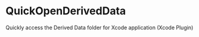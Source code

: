 QuickOpenDerivedData
====================

Quickly access the Derived Data folder for Xcode application (Xcode Plugin)

